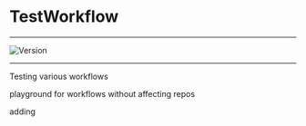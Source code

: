 # TestWorkflow

---

![Version](https://img.shields.io/badge/Version-2.0.24-brightgreen)

---

Testing various workflows

playground for workflows without affecting repos

adding

